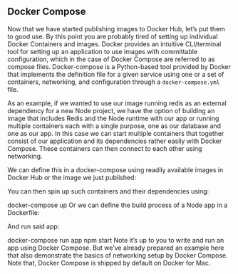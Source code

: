 ## Docker Compose
Now that we have started publishing images to Docker Hub, let’s put them to good use. By this point you are probably tired of setting up individual Docker Containers and images. Docker provides an intuitive CLI/terminal tool for setting up an application to use images with committable configuration, which in the case of Docker Compose are referred to as compose files. Docker-compose is a Python-based tool provided by Docker that implements the definition file for a given service using one or a set of containers, networking, and configuration through a `docker-compose.yml` file.

As an example, if we wanted to use our image running redis as an external dependency for a new Node project, we have the option of building an image that includes Redis and the Node runtime with our app or running multiple containers each with a single purpose, one as our database and one as our app. In this case we can start multiple containers that together consist of our application and its dependencies rather easily with Docker Compose. These containers can then connect to each other using networking.

We can define this in a docker-compose using readily available images in Docker Hub or the image we just published:


You can then spin up such containers and their dependencies using:

docker-compose up
Or we can define the build process of a Node app in a Dockerfile:


And run said app:

docker-compose run app npm start
Note it’s up to you to write and run an app using Docker Compose. But we’ve already prepared an example here that also demonstrate the basics of networking setup by Docker Compose. Note that, Docker Compose is shipped by default on Docker for Mac.